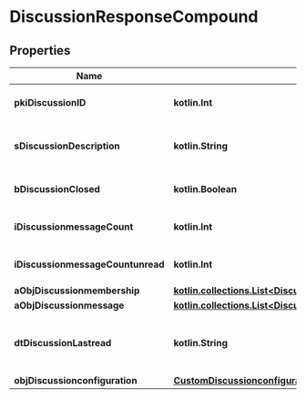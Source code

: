
# DiscussionResponseCompound

## Properties
Name | Type | Description | Notes
------------ | ------------- | ------------- | -------------
**pkiDiscussionID** | **kotlin.Int** | The unique ID of the Discussion | 
**sDiscussionDescription** | **kotlin.String** | The description of the Discussion | 
**bDiscussionClosed** | **kotlin.Boolean** | Whether if it&#39;s an closed | 
**iDiscussionmessageCount** | **kotlin.Int** | The count of Attachment. | 
**iDiscussionmessageCountunread** | **kotlin.Int** | The count of Attachment. | 
**aObjDiscussionmembership** | [**kotlin.collections.List&lt;DiscussionmembershipResponseCompound&gt;**](DiscussionmembershipResponseCompound.md) |  | 
**aObjDiscussionmessage** | [**kotlin.collections.List&lt;DiscussionmessageResponseCompound&gt;**](DiscussionmessageResponseCompound.md) |  | 
**dtDiscussionLastread** | **kotlin.String** | The date the Discussion was last read |  [optional]
**objDiscussionconfiguration** | [**CustomDiscussionconfigurationResponse**](CustomDiscussionconfigurationResponse.md) |  |  [optional]



